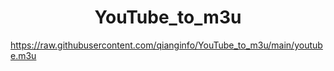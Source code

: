 
<h1 align="center"> YouTube_to_m3u </h1>

https://raw.githubusercontent.com/qianginfo/YouTube_to_m3u/main/youtube.m3u

